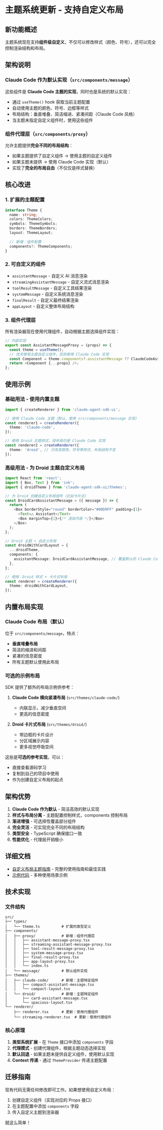 # 主题系统更新 - 支持自定义布局

## 新功能概述

主题系统现在支持**组件级自定义**，不仅可以修改样式（颜色、符号），还可以完全控制渲染结构和布局。

## 架构说明

### Claude Code 作为默认实现（`src/components/message`）

这些组件是 **Claude Code 主题的实现**，同时也是系统的默认实现：
- 通过 `useTheme()` hook 获取当前主题配置
- 自动使用主题的颜色、符号、边框等样式
- 布局结构：垂直堆叠、简洁缩进、紧凑间距（Claude Code 风格）
- 当主题未指定自定义组件时，使用这些组件

### 组件代理层（`src/components/proxy`）

允许主题提供**完全不同的布局结构**：
- 如果主题提供了自定义组件 → 使用主题的自定义组件
- 如果主题未提供 → 使用 Claude Code 实现（默认）
- 实现了**完全的布局自由**（不仅仅是样式替换）

## 核心改进

### 1. 扩展的主题配置

```typescript
interface Theme {
  name: string;
  colors: ThemeColors;
  symbols: ThemeSymbols;
  borders: ThemeBorders;
  layout: ThemeLayout;
  
  // 新增：组件配置
  components?: ThemeComponents;
}
```

### 2. 可自定义的组件

- `assistantMessage` - 自定义 AI 消息渲染
- `streamingAssistantMessage` - 自定义流式消息渲染
- `toolResultMessage` - 自定义工具结果渲染
- `systemMessage` - 自定义系统消息渲染
- `finalResult` - 自定义最终结果渲染
- `appLayout` - 自定义整体布局结构

### 3. 组件代理层

所有渲染器现在使用代理组件，自动根据主题选择组件实现：

```typescript
// 内部实现
export const AssistantMessageProxy = (props) => {
  const theme = useTheme();
  // 优先使用主题自定义组件，否则使用 Claude Code 实现
  const Component = theme.components?.assistantMessage ?? ClaudeCodeAssistantMessage;
  return <Component {...props} />;
};
```

## 使用示例

### 基础用法 - 使用内置主题

```typescript
import { createRenderer } from 'claude-agent-sdk-ui';

// 使用 Claude Code 主题（默认，使用 src/components/message 实现）
const renderer1 = createRenderer({
  theme: 'claude-code',
});

// 使用 Droid 主题样式，但布局仍是 Claude Code 实现
const renderer2 = createRenderer({
  theme: 'droid', // 只改变颜色、符号等样式，布局结构不变
});
```

### 高级用法 - 为 Droid 主题自定义布局

```typescript
import React from 'react';
import { Box, Text } from 'ink';
import { droidTheme } from 'claude-agent-sdk-ui/themes';

// 为 Droid 创建自定义布局组件（比如卡片式）
const DroidCardAssistantMessage = ({ message }) => {
  return (
    <Box borderStyle="round" borderColor="#00D9FF" padding={1}>
      <Text>⛬ Assistant</Text>
      <Box marginTop={1}>{/* 渲染内容 */}</Box>
    </Box>
  );
};

// Droid 主题 + 自定义布局
const droidWithCardLayout = {
  ...droidTheme,
  components: {
    assistantMessage: DroidCardAssistantMessage, // 覆盖默认的 Claude Code 布局
  },
};

// 使用：Droid 样式 + 卡片式布局
const renderer = createRenderer({
  theme: droidWithCardLayout,
});
```

## 内置布局实现

### Claude Code 布局（默认）

位于 `src/components/message`，特点：
- **垂直堆叠布局**
- 简洁的缩进和间距
- 紧凑的信息密度
- 所有主题默认使用此布局

### 可选的示例布局

SDK 提供了额外的布局示例供参考：

1. **Claude Code 横向紧凑布局** (`src/themes/claude-code/`)
   - 内联显示，减少垂直空间
   - 更高的信息密度

2. **Droid 卡片式布局** (`src/themes/droid/`)
   - 带边框的卡片设计
   - 分区域展示内容
   - 更多视觉呼吸空间

这些是**可选的参考实现**，可以：
- 直接查看源码学习
- 复制到自己的项目中使用
- 作为创建自定义布局的起点

## 架构优势

1. **Claude Code 作为默认** - 简洁高效的默认实现
2. **样式与布局分离** - 主题配置控制样式，components 控制布局
3. **渐进增强** - 可选择性覆盖部分组件
4. **完全灵活** - 可实现完全不同的布局结构
5. **类型安全** - TypeScript 确保接口一致
6. **性能优化** - 代理层开销极小

## 详细文档

- [自定义布局主题指南](./custom-layout-theme.md) - 完整的使用指南和最佳实践
- [示例代码](../examples/custom-layout-example.ts) - 多种使用场景示例

## 技术实现

### 文件结构

```
src/
├── types/
│   └── theme.ts          # 扩展的类型定义
├── components/
│   ├── proxy/            # 新增：组件代理层
│   │   ├── assistant-message-proxy.tsx
│   │   ├── streaming-assistant-message-proxy.tsx
│   │   ├── tool-result-message-proxy.tsx
│   │   ├── system-message-proxy.tsx
│   │   ├── final-result-proxy.tsx
│   │   ├── app-layout-proxy.tsx
│   │   └── index.ts
│   └── message/          # 默认组件实现
├── themes/
│   ├── claude-code/      # 新增：主题特定组件
│   │   ├── compact-assistant-message.tsx
│   │   └── compact-layout.tsx
│   └── droid/            # 新增：主题特定组件
│       ├── card-assistant-message.tsx
│       └── spacious-layout.tsx
└── renderer/
    ├── renderer.tsx      # 更新：使用代理组件
    └── streaming-renderer.tsx  # 更新：使用代理组件
```

### 核心原理

1. **类型系统扩展** - 在 `Theme` 接口中添加 `components` 字段
2. **代理模式** - 创建代理组件，根据主题动态选择实现
3. **默认回退** - 如果主题未提供自定义组件，使用默认实现
4. **Context 传递** - 通过 `ThemeProvider` 传递主题配置

## 迁移指南

现有代码无需任何修改即可工作。如果想使用自定义布局：

1. 创建自定义组件（实现对应的 Props 接口）
2. 在主题配置中添加 `components` 字段
3. 传入自定义主题到渲染器

就这么简单！
